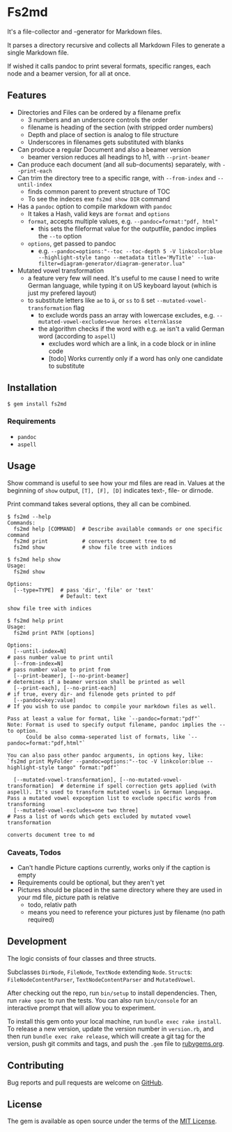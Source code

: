 # Fs2md

It's a file-collector and -generator for Markdown files.

It parses a directory recursive and collects all Markdown Files to generate a single Markdown file.

If wished it calls pandoc to print several formats, specific ranges, each node and a beamer version, for all at once.

## Features

* Directories and Files can be ordered by a filename prefix
  * 3 numbers and an underscore controls the order
  * filename is heading of the section (with stripped order numbers)
  * Depth and place of section is analog to file structure
  * Underscores in filenames gets substituted with blanks
* Can produce a regular Document and also a beamer version
  * beamer version reduces all headings to h1, with `--print-beamer`
* Can produce each document (and all sub-documents) separately, with `--print-each`
* Can trim the directory tree to a specific range, with `--from-index` and  `--until-index`
  * finds common parent to prevent structure of TOC
  * To see the indeces exe `fs2md show DIR` command
* Has a `pandoc` option to compile markdown with `pandoc`
  * It takes a Hash, valid keys are `format` and `options`
  * `format`, accepts multiple values, e.g. `--pandoc=format:"pdf, html"`
    * this sets the fileformat value for the outputfile, pandoc implies the `--to` option
  * `options`, get passed to pandoc
    * e.g. `--pandoc=options:"--toc --toc-depth 5 -V linkcolor:blue --highlight-style tango --metadata title='MyTitle' --lua-filter=diagram-generator/diagram-generator.lua"`
* Mutated vowel transformation
  * a feature very few will need. It's useful to me cause I need to write German language, while typing it on US keyboard layout (which is just my prefered layout)
  * to substitute letters like `ae` to `ä`, or `ss` to `ß` set `--mutated-vowel-transformation` flag
    * to exclude words pass an array with lowercase excludes, e.g. `--mutated-vowel-excludes=vue heroes elternklasse`
    * the algorithm checks if the word with e.g. `ae` isn't a valid German word (according to `aspell`)
      * excludes word which are a link, in a code block or in inline code
      * [todo] Works currently only if a word has only one candidate to substitute

## Installation

```shell
$ gem install fs2md
```

### Requirements

* `pandoc`
* `aspell`

## Usage

Show command is useful to see how your md files are read in.
Values at the beginning of `show` output, `[T], [F], [D]` indicates text-, file- or dirnode.

Print command takes several options, they all can be combined.

```shell
$ fs2md --help
Commands:
  fs2md help [COMMAND]  # Describe available commands or one specific command
  fs2md print           # converts document tree to md
  fs2md show            # show file tree with indices
```

```shell
$ fs2md help show
Usage:
  fs2md show

Options:
  [--type=TYPE]  # pass 'dir', 'file' or 'text'
                 # Default: text

show file tree with indices
```

```shell
$ fs2md help print
Usage:
  fs2md print PATH [options]

Options:
  [--until-index=N]                                                      # pass number value to print until
  [--from-index=N]                                                       # pass number value to print from
  [--print-beamer], [--no-print-beamer]                                  # determines if a beamer version shall be printed as well
  [--print-each], [--no-print-each]                                      # if true, every dir- and filenode gets printed to pdf
  [--pandoc=key:value]                                                   # If you wish to use pandoc to compile your markdown files as well.

Pass at least a value for format, like `--pandoc=format:"pdf"`
Note: Format is used to specify output filename, pandoc implies the --to option.
      Could be also comma-seperated list of formats, like `--pandoc=format:"pdf,html"`

You can also pass other pandoc arguments, in options key, like:
`fs2md print MyFolder --pandoc=options:"--toc -V linkcolor:blue --highlight-style tango" format:"pdf"`

  [--mutated-vowel-transformation], [--no-mutated-vowel-transformation]  # determine if spell correction gets applied (with aspell). It's used to transform mutated vowels in German language. Pass a mutated vowel expception list to exclude specific words from transforming
  [--mutated-vowel-excludes=one two three]                               # Pass a list of words which gets excluded by mutated vowel transformation

converts document tree to md
```

### Caveats, Todos

* Can't handle Picture captions currently, works only if the caption is empty
* Requirements could be optional, but they aren't yet
* Pictures should be placed in the same directory where they are used in your md file, picture path is relative
  * todo, relativ path
  * means you need to reference your pictures just by filename (no path required)

## Development

The logic consists of four classes and three structs.

Subclasses `DirNode`, `FileNode`, `TextNode` extending `Node`.
`Struct`s: `FileNodeContentParser`, `TextNodeContentParser` and `MutatedVowel`.

After checking out the repo, run `bin/setup` to install dependencies. Then, run `rake spec` to run the tests. You can also run `bin/console` for an interactive prompt that will allow you to experiment.

To install this gem onto your local machine, run `bundle exec rake install`. To release a new version, update the version number in `version.rb`, and then run `bundle exec rake release`, which will create a git tag for the version, push git commits and tags, and push the `.gem` file to [rubygems.org](https://rubygems.org).

## Contributing

Bug reports and pull requests are welcome on [GitHub](https://www.github.com/arminfro/fs2md).

## License

The gem is available as open source under the terms of the [MIT License](https://opensource.org/licenses/MIT).
